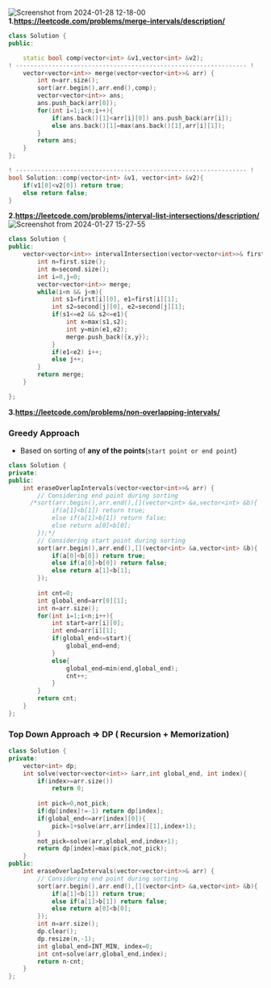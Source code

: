 ![Screenshot from 2024-01-28 12-18-00](https://github.com/PranabNandy/Leetcode-Patterns/assets/34576104/1e20e934-cef7-4fb9-a3c5-5b04e00d394a)
**1.https://leetcode.com/problems/merge-intervals/description/**

```cpp
class Solution {
public:

    static bool comp(vector<int> &v1,vector<int> &v2);
! ---------------------------------------------------------------- !
    vector<vector<int>> merge(vector<vector<int>>& arr) {
        int n=arr.size();
        sort(arr.begin(),arr.end(),comp);
        vector<vector<int>> ans;
        ans.push_back(arr[0]);
        for(int i=1;i<n;i++){
            if(ans.back()[1]<arr[i][0]) ans.push_back(arr[i]);
            else ans.back()[1]=max(ans.back()[1],arr[i][1]);
        }
        return ans;
    }
};

! ---------------------------------------------------------------- !
bool Solution::comp(vector<int> &v1, vector<int> &v2){
    if(v1[0]<v2[0]) return true;
    else return false;
}
```
**2.https://leetcode.com/problems/interval-list-intersections/description/**
![Screenshot from 2024-01-27 15-27-55](https://github.com/PranabNandy/Leetcode-Patterns/assets/34576104/75cbbcc8-7f27-4a0e-8db0-ffc281ab44f1)
```cpp
class Solution {
public:
    vector<vector<int>> intervalIntersection(vector<vector<int>>& first, vector<vector<int>>& second) {
        int n=first.size();
        int m=second.size();
        int i=0,j=0;
        vector<vector<int>> merge;
        while(i<n && j<m){
            int s1=first[i][0], e1=first[i][1];
            int s2=second[j][0], e2=second[j][1];
            if(s1<=e2 && s2<=e1){
                int x=max(s1,s2);
                int y=min(e1,e2);
                merge.push_back({x,y});
            }      
            if(e1<e2) i++;
            else j++;
        }
        return merge;
    }

};
```
**3.https://leetcode.com/problems/non-overlapping-intervals/**
### Greedy Approach
- Based on sorting of **any of the points**(`start point or end point`)
```cpp
class Solution {
private:
public:
    int eraseOverlapIntervals(vector<vector<int>>& arr) {
        // Considering end point during sorting
      /*sort(arr.begin(),arr.end(),[](vector<int> &a,vector<int> &b){
            if(a[1]<b[1]) return true;
            else if(a[1]>b[1]) return false;
            else return a[0]<b[0];
        });*/
        // Considering start point during sorting
        sort(arr.begin(),arr.end(),[](vector<int> &a,vector<int> &b){
            if(a[0]<b[0]) return true;
            else if(a[0]>b[0]) return false;
            else return a[1]<b[1];
        });
        
        int cnt=0;
        int global_end=arr[0][1];
        int n=arr.size();
        for(int i=1;i<n;i++){
            int start=arr[i][0];
            int end=arr[i][1];
            if(global_end<=start){
                global_end=end;
            }
            else{
                global_end=min(end,global_end);
                cnt++;
            }
        }
        return cnt;
    }
};
```
### Top Down Approach => DP ( Recursion + Memorization)

```cpp
class Solution {
private:
    vector<int> dp;
    int solve(vector<vector<int>> &arr,int global_end, int index){
        if(index>=arr.size())
            return 0;
        
        int pick=0,not_pick;
        if(dp[index]!=-1) return dp[index];
        if(global_end<=arr[index][0]){
            pick=1+solve(arr,arr[index][1],index+1);
        }
        not_pick=solve(arr,global_end,index+1);
        return dp[index]=max(pick,not_pick);
    }
public:
    int eraseOverlapIntervals(vector<vector<int>>& arr) {
        // Considering end point during sorting
        sort(arr.begin(),arr.end(),[](vector<int> &a,vector<int> &b){
            if(a[1]<b[1]) return true;
            else if(a[1]>b[1]) return false;
            else return a[0]<b[0];
        });
        int n=arr.size();
        dp.clear();
        dp.resize(n,-1);
        int global_end=INT_MIN, index=0;
        int cnt=solve(arr,global_end,index);
        return n-cnt;
    }
};
```
